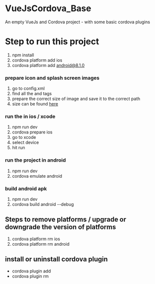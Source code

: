 # VueJsCordova_Base
An empty VueJs and Cordova project - with some basic cordova plugins

# Step to run this project

1. npm install
2. cordova platform add ios
3. cordova platform add android@8.1.0

### prepare icon and splash screen images

1. go to config.xml
2. find all the <icon> and <splash> tags
3. prepare the correct size of image and save it to the correct path
4. size can be found [here](https://cordova.apache.org/docs/en/latest/reference/cordova-plugin-splashscreen/)

### run the in ios / xcode
1. npm run dev
2. cordova prepare ios
3. go to xcode
4. select device
5. hit run

### run the project in android
1. npm run dev
2. cordova emulate android

### build android apk
1. npm run dev
2. cordova build android --debug

## Steps to remove platforms / upgrade or downgrade the version of platforms
1. cordova platform rm ios
2. cordova platform rm android

## install or uninstall cordova plugin
- cordova plugin add <plugin name>
- cordova plugin rm <plugin name>
